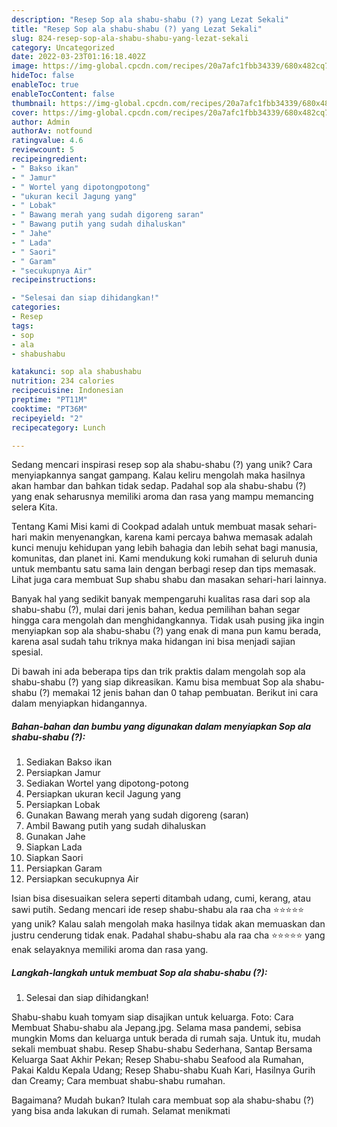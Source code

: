 ```yaml
---
description: "Resep Sop ala shabu-shabu (?) yang Lezat Sekali"
title: "Resep Sop ala shabu-shabu (?) yang Lezat Sekali"
slug: 824-resep-sop-ala-shabu-shabu-yang-lezat-sekali
category: Uncategorized
date: 2022-03-23T01:16:18.402Z
image: https://img-global.cpcdn.com/recipes/20a7afc1fbb34339/680x482cq70/sop-ala-shabu-shabu-foto-resep-utama.jpg
hideToc: false
enableToc: true
enableTocContent: false
thumbnail: https://img-global.cpcdn.com/recipes/20a7afc1fbb34339/680x482cq70/sop-ala-shabu-shabu-foto-resep-utama.jpg
cover: https://img-global.cpcdn.com/recipes/20a7afc1fbb34339/680x482cq70/sop-ala-shabu-shabu-foto-resep-utama.jpg
author: Admin
authorAv: notfound
ratingvalue: 4.6
reviewcount: 5
recipeingredient:
- " Bakso ikan"
- " Jamur"
- " Wortel yang dipotongpotong"
- "ukuran kecil Jagung yang"
- " Lobak"
- " Bawang merah yang sudah digoreng saran"
- " Bawang putih yang sudah dihaluskan"
- " Jahe"
- " Lada"
- " Saori"
- " Garam"
- "secukupnya Air"
recipeinstructions:

- "Selesai dan siap dihidangkan!"
categories:
- Resep
tags:
- sop
- ala
- shabushabu

katakunci: sop ala shabushabu 
nutrition: 234 calories
recipecuisine: Indonesian
preptime: "PT11M"
cooktime: "PT36M"
recipeyield: "2"
recipecategory: Lunch

---
```





Sedang mencari inspirasi resep sop ala shabu-shabu (?) yang unik? Cara menyiapkannya sangat gampang. Kalau keliru mengolah maka hasilnya akan hambar dan bahkan tidak sedap. Padahal sop ala shabu-shabu (?) yang enak seharusnya memiliki aroma dan rasa yang mampu memancing selera Kita.





Tentang Kami Misi kami di Cookpad adalah untuk membuat masak sehari-hari makin menyenangkan, karena kami percaya bahwa memasak adalah kunci menuju kehidupan yang lebih bahagia dan lebih sehat bagi manusia, komunitas, dan planet ini. Kami mendukung koki rumahan di seluruh dunia untuk membantu satu sama lain dengan berbagi resep dan tips memasak. Lihat juga cara membuat Sup shabu shabu dan masakan sehari-hari lainnya.

Banyak hal yang sedikit banyak mempengaruhi kualitas rasa dari sop ala shabu-shabu (?), mulai dari jenis bahan, kedua pemilihan bahan segar hingga cara mengolah dan menghidangkannya. Tidak usah pusing jika ingin menyiapkan sop ala shabu-shabu (?) yang enak di mana pun kamu berada, karena asal sudah tahu triknya maka hidangan ini bisa menjadi sajian spesial.






Di bawah ini ada beberapa tips dan trik praktis dalam mengolah sop ala shabu-shabu (?) yang siap dikreasikan. Kamu bisa membuat Sop ala shabu-shabu (?) memakai 12 jenis bahan dan 0 tahap pembuatan. Berikut ini cara dalam menyiapkan hidangannya.

<!--inarticleads1-->

##### Bahan-bahan dan bumbu yang digunakan dalam menyiapkan Sop ala shabu-shabu (?):

1. Sediakan  Bakso ikan
1. Persiapkan  Jamur
1. Sediakan  Wortel yang dipotong-potong
1. Persiapkan ukuran kecil Jagung yang
1. Persiapkan  Lobak
1. Gunakan  Bawang merah yang sudah digoreng (saran)
1. Ambil  Bawang putih yang sudah dihaluskan
1. Gunakan  Jahe
1. Siapkan  Lada
1. Siapkan  Saori
1. Persiapkan  Garam
1. Persiapkan secukupnya Air


Isian bisa disesuaikan selera seperti ditambah udang, cumi, kerang, atau sawi putih. Sedang mencari ide resep shabu-shabu ala raa cha ⭐️⭐️⭐️⭐️⭐️ yang unik? Kalau salah mengolah maka hasilnya tidak akan memuaskan dan justru cenderung tidak enak. Padahal shabu-shabu ala raa cha ⭐️⭐️⭐️⭐️⭐️ yang enak selayaknya memiliki aroma dan rasa yang. 

<!--inarticleads2-->

##### Langkah-langkah untuk membuat Sop ala shabu-shabu (?):


1. Selesai dan siap dihidangkan!

Shabu-shabu kuah tomyam siap disajikan untuk keluarga. Foto: Cara Membuat Shabu-shabu ala Jepang.jpg. Selama masa pandemi, sebisa mungkin Moms dan keluarga untuk berada di rumah saja. Untuk itu, mudah sekali membuat shabu. Resep Shabu-shabu Sederhana, Santap Bersama Keluarga Saat Akhir Pekan; Resep Shabu-shabu Seafood ala Rumahan, Pakai Kaldu Kepala Udang; Resep Shabu-shabu Kuah Kari, Hasilnya Gurih dan Creamy; Cara membuat shabu-shabu rumahan. 

Bagaimana? Mudah bukan? Itulah cara membuat sop ala shabu-shabu (?) yang bisa anda lakukan di rumah. Selamat menikmati
